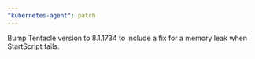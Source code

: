```yaml
---
"kubernetes-agent": patch
---
```


Bump Tentacle version to 8.1.1734 to include a fix for a memory leak when StartScript fails.
